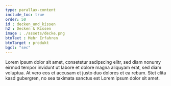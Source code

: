 ```yaml
---
type: parallax-content
include_toc: true
order: 50
id : decken_und_kissen
h2 : Decken & Kissen
image : ./assets/decke.png
btnText : Mehr Erfahren
btnTarget : produkt
bgcl: "sec"
---
```


Lorem ipsum dolor sit amet, consetetur sadipscing elitr, sed diam nonumy eirmod tempor invidunt ut labore et dolore magna aliquyam erat, sed diam voluptua. At vero eos et accusam et justo duo dolores et ea rebum. Stet clita kasd gubergren, no sea takimata sanctus est Lorem ipsum dolor sit amet.